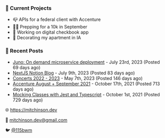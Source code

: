 ### 📌 Current Projects
- 📪 APIs for a federal client with Accenture
- 🏃🏼 Prepping for a 10k in September
- 🤑 Working on digital checkbook app
- 🏡 Decorating my apartment in IA

### 📝 Recent Posts

- [Juno: On demand microservice deployment](https://blog.mitchinson.dev/juno) - July 23rd, 2023 (Posted 69 days ago)
- [NextJS Notion Blog](https://blog.mitchinson.dev/blog-2023) - July 9th, 2023 (Posted 83 days ago)
- [Concerts 2022 - 2023](https://blog.mitchinson.dev/concerts-2023) - May 7th, 2023 (Posted 146 days ago)
- [Accenture August + September 2021](https://blog.mitchinson.dev/pillar/aug-sep-21) - October 17th, 2021 (Posted 713 days ago)
- [Mocking Classes with Jest and Typescript](https://blog.mitchinson.dev/jest-typescript-mocks) - October 1st, 2021 (Posted 729 days ago)

🌐 https://mitchinson.dev

💌 mitchinson.dev@gmail.com

🐦 [@115bwm](https://twitter.com/115bwm)